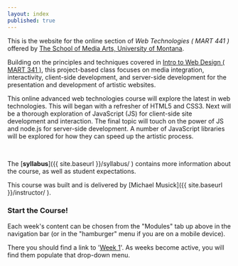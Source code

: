 ```yaml
---
layout: index
published: true
---
```



This is the website for the online section of _Web Technologies ( MART 441 )_ offered by [The School of Media Arts, University of Montana](http://www.umt.edu/mediaarts/).

Building on the principles and techniques covered in [Intro to Web Design ( MART 341 )](https://media-ed-online.github.io/intro-web-dev/), this project-based class focuses on media integration, interactivity, client-side development, and server-side development for the presentation and development of artistic websites.

This online advanced web technologies course will explore the latest in web technologies. This will began with a refresher of HTML5 and CSS3. Next will be a thorough exploration of JavaScript (JS) for client-side site development and interaction. The final topic will touch on the power of JS and node.js for server-side development. A number of JavaScript libraries will be explored for how they can speed up the artistic process.

<br />


The [**syllabus**]({{ site.baseurl }}/syllabus/ ) contains more information about the course, as well as student expectations.


This course was built and is delivered by [Michael Musick]({{ site.baseurl }}/instructor/ ).


### Start the Course!

Each week's content can be chosen from the "Modules" tab up above in the navigation bar (or in the "hamburger" menu if you are on a mobile device).

There you should find a link to '[Week 1]({{site.baseurl}}/modules/week-1/welcome/)'. As weeks become active, you will find them populate that drop-down menu.

<!-- <div class="embed-responsive embed-responsive-16by9"><iframe class="embed-responsive-item" src="https://www.youtube.com/embed/xE7-fWrOkaQ" frameborder="0" allowfullscreen></iframe></div> -->
